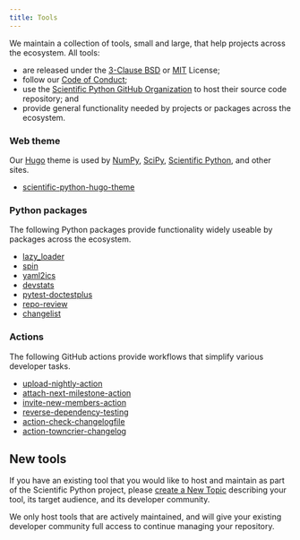 ```yaml
---
title: Tools
---
```


We maintain a collection of tools, small and large, that help projects across the ecosystem.
All tools:

- are released under the [3-Clause BSD](https://opensource.org/license/bsd-3-clause/) or [MIT](https://opensource.org/license/mit/) License;
- follow our [Code of Conduct](https://scientific-python.org/code_of_conduct/);
- use the [Scientific Python GitHub Organization](https://github.com/scientific-python/) to host their source code repository; and
- provide general functionality needed by projects or packages across the ecosystem.

### Web theme

Our [Hugo](https://gohugo.io/) theme is used by [NumPy](https://numpy.org/), [SciPy](https://scipy.org/),
[Scientific Python](https://scientific-python.org/), and other sites.

- [scientific-python-hugo-theme](https://github.com/scientific-python/scientific-python-hugo-theme)

### Python packages

The following Python packages provide functionality widely useable by packages across the ecosystem.

- [lazy_loader](https://github.com/scientific-python/lazy_loader/)
- [spin](https://github.com/scientific-python/spin)
- [yaml2ics](https://github.com/scientific-python/yaml2ics)
- [devstats](https://github.com/scientific-python/devstats)
- [pytest-doctestplus](https://github.com/scientific-python/pytest-doctestplus)
- [repo-review](https://github.com/scientific-python/repo-review)
- [changelist](https://github.com/scientific-python/changelist/)

### Actions

The following GitHub actions provide workflows that simplify various developer tasks.

- [upload-nightly-action](https://github.com/scientific-python/upload-nightly-action)
- [attach-next-milestone-action](https://github.com/scientific-python/attach-next-milestone-action)
- [invite-new-members-action](https://github.com/scientific-python/invite-new-members-action)
- [reverse-dependency-testing](https://github.com/scientific-python/reverse-dependency-testing)
- [action-check-changelogfile](https://github.com/scientific-python/action-check-changelogfile)
- [action-towncrier-changelog](https://github.com/scientific-python/action-towncrier-changelog)

## New tools

If you have an existing tool that you would like to host and maintain as part of the Scientific Python project,
please [create a New Topic](https://discuss.scientific-python.org/new-topic?category=contributor&tags=propose)
describing your tool, its target audience, and its developer community.

We only host tools that are actively maintained, and will give your existing
developer community full access to continue managing your repository.
